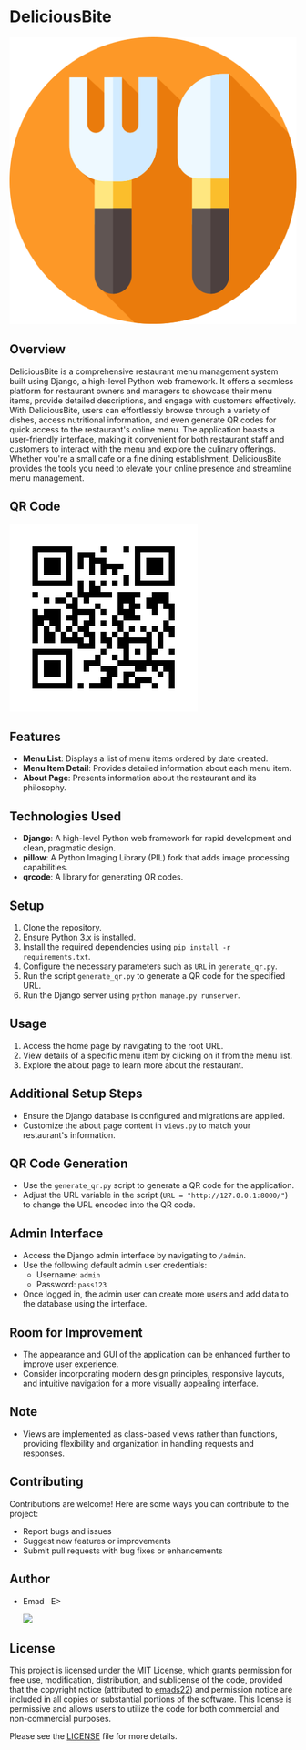 # DeliciousBite

![DeliciousBite_logo](./Menu/static/Menu/images/DeliciousBite_logo.png)

## Overview
DeliciousBite is a comprehensive restaurant menu management system built using Django, a high-level Python web framework. It offers a seamless platform for restaurant owners and managers to showcase their menu items, provide detailed descriptions, and engage with customers effectively. With DeliciousBite, users can effortlessly browse through a variety of dishes, access nutritional information, and even generate QR codes for quick access to the restaurant's online menu. The application boasts a user-friendly interface, making it convenient for both restaurant staff and customers to interact with the menu and explore the culinary offerings. Whether you're a small cafe or a fine dining establishment, DeliciousBite provides the tools you need to elevate your online presence and streamline menu management.

## QR Code
![DeliciousBite QR Code](./QR_code/qr.png)

## Features
- **Menu List**: Displays a list of menu items ordered by date created.
- **Menu Item Detail**: Provides detailed information about each menu item.
- **About Page**: Presents information about the restaurant and its philosophy.

## Technologies Used
- **Django**: A high-level Python web framework for rapid development and clean, pragmatic design.
- **pillow**: A Python Imaging Library (PIL) fork that adds image processing capabilities.
- **qrcode**: A library for generating QR codes.

## Setup
1. Clone the repository.
2. Ensure Python 3.x is installed.
3. Install the required dependencies using `pip install -r requirements.txt`.
4. Configure the necessary parameters such as `URL` in `generate_qr.py`.
5. Run the script `generate_qr.py` to generate a QR code for the specified URL.
6. Run the Django server using `python manage.py runserver`.

## Usage
1. Access the home page by navigating to the root URL.
2. View details of a specific menu item by clicking on it from the menu list.
3. Explore the about page to learn more about the restaurant.

## Additional Setup Steps
- Ensure the Django database is configured and migrations are applied.
- Customize the about page content in `views.py` to match your restaurant's information.

## QR Code Generation
- Use the `generate_qr.py` script to generate a QR code for the application.
- Adjust the URL variable in the script (`URL = "http://127.0.0.1:8000/"`) to change the URL encoded into the QR code.

## Admin Interface
- Access the Django admin interface by navigating to `/admin`.
- Use the following default admin user credentials:
  - Username: `admin`
  - Password: `pass123`
- Once logged in, the admin user can create more users and add data to the database using the interface.

## Room for Improvement
- The appearance and GUI of the application can be enhanced further to improve user experience.
- Consider incorporating modern design principles, responsive layouts, and intuitive navigation for a more visually appealing interface.

## Note
- Views are implemented as class-based views rather than functions, providing flexibility and organization in handling requests and responses.

## Contributing
Contributions are welcome! Here are some ways you can contribute to the project:
- Report bugs and issues
- Suggest new features or improvements
- Submit pull requests with bug fixes or enhancements

## Author
- Emad &nbsp; E>
  
  [<img src="https://img.shields.io/badge/GitHub-Profile-blue?logo=github" width="150">](https://github.com/emads22)

## License
This project is licensed under the MIT License, which grants permission for free use, modification, distribution, and sublicense of the code, provided that the copyright notice (attributed to [emads22](https://github.com/emads22)) and permission notice are included in all copies or substantial portions of the software. This license is permissive and allows users to utilize the code for both commercial and non-commercial purposes.

Please see the [LICENSE](LICENSE) file for more details.

